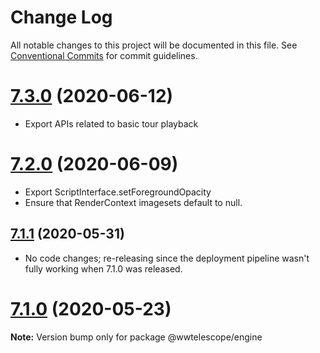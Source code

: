 # Change Log

All notable changes to this project will be documented in this file.
See [Conventional Commits](https://conventionalcommits.org) for commit guidelines.

# [7.3.0](https://github.com/pkgw/wwt-webgl-engine/compare/@wwtelescope/engine@7.3.0-beta.0...@wwtelescope/engine@7.3.0) (2020-06-12)

- Export APIs related to basic tour playback


# [7.2.0](https://github.com/pkgw/wwt-webgl-engine/compare/@wwtelescope/engine@7.2.0-beta.0...@wwtelescope/engine@7.2.0) (2020-06-09)

- Export ScriptInterface.setForegroundOpacity
- Ensure that RenderContext imagesets default to null.


## [7.1.1](https://github.com/pkgw/wwt-webgl-engine/compare/@wwtelescope/engine@7.1.1-beta.1...@wwtelescope/engine@7.1.1) (2020-05-31)

- No code changes; re-releasing since the deployment pipeline wasn't fully
  working when 7.1.0 was released.


# [7.1.0](https://github.com/pkgw/wwt-webgl-engine/compare/@wwtelescope/engine@7.1.0-beta.1...@wwtelescope/engine@7.1.0) (2020-05-23)

**Note:** Version bump only for package @wwtelescope/engine
